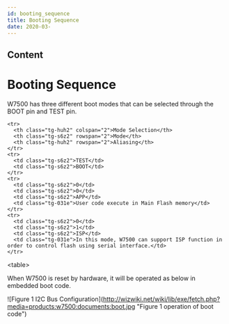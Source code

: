 ```yaml
---
id: booting_sequence
title: Booting Sequence
date: 2020-03-
---
```



## Content
 # Booting Sequence

W7500 has three different boot modes that can be selected through the
BOOT pin and TEST pin.


<table class="tg">

    <tr>
      <th class="tg-huh2" colspan="2">Mode Selection</th>
      <th class="tg-s6z2" rowspan="2">Mode</th>
      <th class="tg-huh2" rowspan="2">Aliasing</th>
    </tr>
    <tr>
      <td class="tg-s6z2">TEST</td>
      <td class="tg-s6z2">BOOT</td>
    </tr>
    <tr>
      <td class="tg-s6z2">0</td>
      <td class="tg-s6z2">0</td>
      <td class="tg-s6z2">APP</td>
      <td class="tg-031e">User code execute in Main Flash memory</td>
    </tr>
    <tr>
      <td class="tg-s6z2">0</td>
      <td class="tg-s6z2">1</td>
      <td class="tg-s6z2">ISP</td>
      <td class="tg-031e">In this mode, W7500 can support ISP function in order to control flash using serial interface.</td>
    </tr>

<table\>

When W7500 is reset by hardware, it will be operated as below in
embedded boot code.

![Figure 1 I2C Bus
Configuration\](<http://wizwiki.net/wiki/lib/exe/fetch.php?media=products:w7500:documents:boot.jpg>
"Figure 1 operation of boot code")



